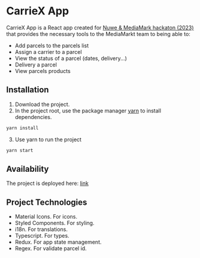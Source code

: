 # CarrieX App

CarrieX App is a React app created for [Nuwe & MediaMark hackaton (2023)](https://nuwe.io/dev/competitions/mediamarkt-letsgo-hackathon/MediaMarkt-React-challenge) that provides the necessary tools to the MediaMarkt  team to being able to:

- Add parcels to the parcels list
- Assign a carrier to a parcel
- View the status of a parcel (dates, delivery...)
- Delivery a parcel
- View parcels products 


## Installation
1. Download the project.
2. In the project root, use the package manager [yarn](https://yarnpkg.com/) to install dependencies.

```bash
yarn install
```
3. Use yarn to run the project 

```bash
yarn start
```

## Availability

The project is deployed here: [link](https://carriex-app.vercel.app/)

## Project Technologies

- Material Icons. For icons.
- Styled Components. For styling.
- i18n. For translations.
- Typescript. For types.
- Redux. For app state management.
- Regex. For validate parcel id.
